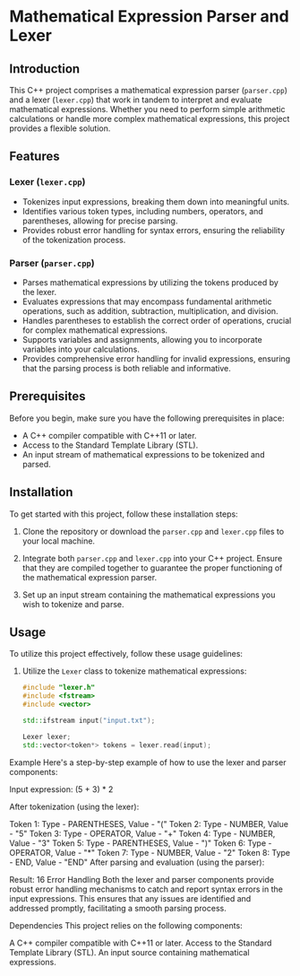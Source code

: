 # Mathematical Expression Parser and Lexer

## Introduction

This C++ project comprises a mathematical expression parser (`parser.cpp`) and a lexer (`lexer.cpp`) that work in tandem to interpret and evaluate mathematical expressions. Whether you need to perform simple arithmetic calculations or handle more complex mathematical expressions, this project provides a flexible solution.

## Features

### Lexer (`lexer.cpp`)

- Tokenizes input expressions, breaking them down into meaningful units.
- Identifies various token types, including numbers, operators, and parentheses, allowing for precise parsing.
- Provides robust error handling for syntax errors, ensuring the reliability of the tokenization process.

### Parser (`parser.cpp`)

- Parses mathematical expressions by utilizing the tokens produced by the lexer.
- Evaluates expressions that may encompass fundamental arithmetic operations, such as addition, subtraction, multiplication, and division.
- Handles parentheses to establish the correct order of operations, crucial for complex mathematical expressions.
- Supports variables and assignments, allowing you to incorporate variables into your calculations.
- Provides comprehensive error handling for invalid expressions, ensuring that the parsing process is both reliable and informative.

## Prerequisites

Before you begin, make sure you have the following prerequisites in place:

- A C++ compiler compatible with C++11 or later.
- Access to the Standard Template Library (STL).
- An input stream of mathematical expressions to be tokenized and parsed.

## Installation

To get started with this project, follow these installation steps:

1. Clone the repository or download the `parser.cpp` and `lexer.cpp` files to your local machine.

2. Integrate both `parser.cpp` and `lexer.cpp` into your C++ project. Ensure that they are compiled together to guarantee the proper functioning of the mathematical expression parser.

3. Set up an input stream containing the mathematical expressions you wish to tokenize and parse.

## Usage

To utilize this project effectively, follow these usage guidelines:

1. Utilize the `Lexer` class to tokenize mathematical expressions:

   ```cpp
   #include "lexer.h"
   #include <fstream>
   #include <vector>

   std::ifstream input("input.txt");

   Lexer lexer;
   std::vector<token*> tokens = lexer.read(input);

Example
Here's a step-by-step example of how to use the lexer and parser components:

Input expression: (5 + 3) * 2

After tokenization (using the lexer):

Token 1: Type - PARENTHESES, Value - "("
Token 2: Type - NUMBER, Value - "5"
Token 3: Type - OPERATOR, Value - "+"
Token 4: Type - NUMBER, Value - "3"
Token 5: Type - PARENTHESES, Value - ")"
Token 6: Type - OPERATOR, Value - "*"
Token 7: Type - NUMBER, Value - "2"
Token 8: Type - END, Value - "END"
After parsing and evaluation (using the parser):

Result: 16
Error Handling
Both the lexer and parser components provide robust error handling mechanisms to catch and report syntax errors in the input expressions. This ensures that any issues are identified and addressed promptly, facilitating a smooth parsing process.

Dependencies
This project relies on the following components:

A C++ compiler compatible with C++11 or later.
Access to the Standard Template Library (STL).
An input source containing mathematical expressions.
